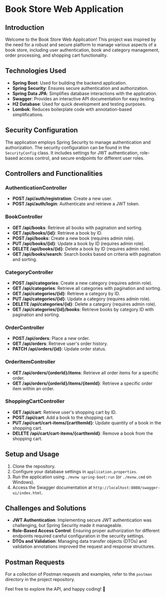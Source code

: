 # Book Store Web Application

## Introduction

Welcome to the Book Store Web Application! This project was inspired by the need for a robust and secure platform to manage various aspects of a book store, including user authentication, book and category management, order processing, and shopping cart functionality.

## Technologies Used

- **Spring Boot**: Used for building the backend application.
- **Spring Security**: Ensures secure authentication and authorization.
- **Spring Data JPA**: Simplifies database interactions with the application.
- **Swagger**: Provides an interactive API documentation for easy testing.
- **H2 Database**: Used for quick development and testing purposes.
- **Lombok**: Reduces boilerplate code with annotation-based simplifications.

## Security Configuration

The application employs Spring Security to manage authentication and authorization. The security configuration can be found in the `SecurityConfig` class. It includes settings for JWT authentication, role-based access control, and secure endpoints for different user roles.

## Controllers and Functionalities

### AuthenticationController

- **POST /api/auth/registration**: Create a new user.
- **POST /api/auth/login**: Authenticate and retrieve a JWT token.

### BookController

- **GET /api/books**: Retrieve all books with pagination and sorting.
- **GET /api/books/{id}**: Retrieve a book by ID.
- **POST /api/books**: Create a new book (requires admin role).
- **PUT /api/books/{id}**: Update a book by ID (requires admin role).
- **DELETE /api/books/{id}**: Delete a book by ID (requires admin role).
- **GET /api/books/search**: Search books based on criteria with pagination and sorting.

### CategoryController

- **POST /api/categories**: Create a new category (requires admin role).
- **GET /api/categories**: Retrieve all categories with pagination and sorting.
- **GET /api/categories/{id}**: Retrieve a category by ID.
- **PUT /api/categories/{id}**: Update a category (requires admin role).
- **DELETE /api/categories/{id}**: Delete a category (requires admin role).
- **GET /api/categories/{id}/books**: Retrieve books by category ID with pagination and sorting.

### OrderController

- **POST /api/orders**: Place a new order.
- **GET /api/orders**: Retrieve user's order history.
- **PATCH /api/orders/{id}**: Update order status.

### OrderItemController

- **GET /api/orders/{orderId}/items**: Retrieve all order items for a specific order.
- **GET /api/orders/{orderId}/items/{itemId}**: Retrieve a specific order item within an order.

### ShoppingCartController

- **GET /api/cart**: Retrieve user's shopping cart by ID.
- **POST /api/cart**: Add a book to the shopping cart.
- **PUT /api/cart/cart-items/{cartItemId}**: Update quantity of a book in the shopping cart.
- **DELETE /api/cart/cart-items/{cartItemId}**: Remove a book from the shopping cart.

## Setup and Usage

1. Clone the repository.
2. Configure your database settings in `application.properties`.
3. Run the application using `./mvnw spring-boot:run` (or `./mvnw.cmd` on Windows).
4. Access the Swagger documentation at `http://localhost:8080/swagger-ui/index.html`.

## Challenges and Solutions

- **JWT Authentication**: Implementing secure JWT authentication was challenging, but Spring Security made it manageable.
- **Role-Based Access Control**: Ensuring proper authorization for different endpoints required careful configuration in the security settings.
- **DTOs and Validation**: Managing data transfer objects (DTOs) and validation annotations improved the request and response structures.

## Postman Requests

For a collection of Postman requests and examples, refer to the `postman` directory in the project repository.

Feel free to explore the API, and happy coding! 🚀
